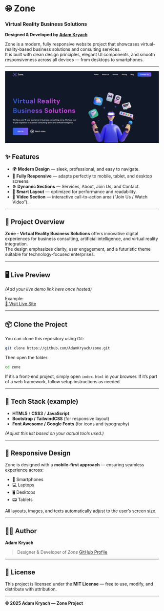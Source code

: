 # 🌐 Zone  

### Virtual Reality Business Solutions  
**Designed & Developed by [Adam Kryach](https://github.com/AdamKryach)**  

Zone is a modern, fully responsive website project that showcases virtual-reality-based business solutions and consulting services.  
It is built with clean design principles, elegant UI components, and smooth responsiveness across all devices — from desktops to smartphones.

---
![image](https://raw.githubusercontent.com/AdamKryach/zone/main/screen/Capture%20d%E2%80%99%C3%A9cran%202025-10-04%20133845.png)
## ✨ Features

- 🌍 **Modern Design** — sleek, professional, and easy to navigate.  
- 📱 **Fully Responsive** — adapts perfectly to mobile, tablet, and desktop screens.  
- ⚙️ **Dynamic Sections** — Services, About, Join Us, and Contact.  
- 🧠 **Smart Layout** — optimized for performance and readability.  
- 🎥 **Video Section** — interactive call-to-action area (“Join Us / Watch Video”).  

---

## 🧩 Project Overview

**Zone – Virtual Reality Business Solutions** offers innovative digital experiences for business consulting, artificial intelligence, and virtual reality integration.  
The design emphasizes clarity, user engagement, and a futuristic theme suitable for technology-focused enterprises.

---

## 🖥️ Live Preview
*(Add your live demo link here once hosted)*  

Example:  
[🔗 Visit Live Site](https://your-domain-or-demo-link.com)

---

## 📦 Clone the Project

You can clone this repository using Git:

```bash
git clone https://github.com/AdamKryach/zone.git
````

Then open the folder:

```bash
cd zone
```

If it’s a front-end project, simply open `index.html` in your browser.
If it’s part of a web framework, follow setup instructions as needed.

---

## 🧱 Tech Stack (example)

* **HTML5** / **CSS3** / **JavaScript**
* **Bootstrap / TailwindCSS** (for responsive layout)
* **Font Awesome / Google Fonts** (for icons and typography)

*(Adjust this list based on your actual tools used.)*

---

## 📱 Responsive Design

Zone is designed with a **mobile-first approach** — ensuring seamless experience across:

* 📱 Smartphones
* 💻 Laptops
* 🖥️ Desktops
* 📟 Tablets

All layouts, images, and texts automatically adjust to the user’s screen size.

---

## 👨‍💻 Author

**Adam Kryach**

> Designer & Developer of *Zone*
> [GitHub Profile](https://github.com/AdamKryach)

---

## 📄 License

This project is licensed under the **MIT License** — free to use, modify, and distribute with attribution.

---

**© 2025 Adam Kryach — Zone Project**
